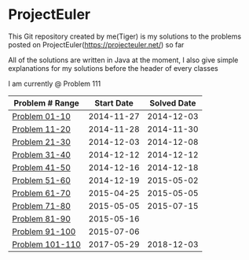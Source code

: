 ProjectEuler
============

This Git repository created by me(Tiger) is my solutions to the problems posted on ProjectEuler(https://projecteuler.net/) so far

All of the solutions are written in Java at the moment, I also give simple explanations for my solutions before the header of every classes


I am currently @ Problem 111 


|   Problem # Range |  Start Date  |  Solved Date |
| ------------- | ------------- | ------------- |
|   [Problem 01-10](https://github.com/tiger1993118/ProjectEuler/tree/master/ProjectEuler/src/Problem01to10)  | 2014-11-27 | 2014-12-03 | 
|   [Problem 11-20](https://github.com/tiger1993118/ProjectEuler/tree/master/ProjectEuler/src/Problem11to20)  | 2014-11-28 | 2014-11-30 | 
|   [Problem 21-30](https://github.com/tiger1993118/ProjectEuler/tree/master/ProjectEuler/src/Problem21to30)  | 2014-12-03 | 2014-12-08 | 
|   [Problem 31-40](https://github.com/tiger1993118/ProjectEuler/tree/master/ProjectEuler/src/Problem31to40)  | 2014-12-12 | 2014-12-12 |
|   [Problem 41-50](https://github.com/tiger1993118/ProjectEuler/tree/master/ProjectEuler/src/Problem41to50)  | 2014-12-16 | 2014-12-18 |
|   [Problem 51-60](https://github.com/tiger1993118/ProjectEuler/tree/master/ProjectEuler/src/Problem51to60)  | 2014-12-19 | 2015-05-02 |
|   [Problem 61-70](https://github.com/tiger1993118/ProjectEuler/tree/master/ProjectEuler/src/Problem61to70)  | 2015-04-25 | 2015-05-05 |
|   [Problem 71-80](https://github.com/tiger1993118/ProjectEuler/tree/master/ProjectEuler/src/Problem71to80)  | 2015-05-05 | 2015-07-15 |
|   [Problem 81-90](https://github.com/tiger1993118/ProjectEuler/tree/master/ProjectEuler/src/Problem81to90)  | 2015-05-16 | |
|   [Problem 91-100](https://github.com/tiger1993118/ProjectEuler/tree/master/ProjectEuler/src/Problem91to100) | 2015-07-06 ||
|   [Problem 101-110](https://github.com/tiger1993118/ProjectEuler/tree/master/ProjectEuler/src/part2/problem101to110)  | 2017-05-29 | 2018-12-03|





